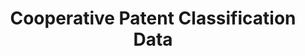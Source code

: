 ---
layout: default
bigquery: https://console.cloud.google.com/bigquery?p=patents-public-data&d=cpc&page=dataset
citation: '“Cooperative Patent Classification” by the EPO and USPTO, for public use. '
contributors: EPO, USPTO
cost: None
description: Cooperative Patent Classification Data contains the scheme and definitions
  of the Cooperative Patent Classification system for classifying patent documents.
  The CPC is the result of a partnership between the EPO and the USPTO in their joint
  effort to develop a common, internationally compatible classification system for
  technical documents, in particular patent publications, which will be used by both
  offices in the patent granting process
documentation: https://www.cooperativepatentclassification.org/cpcSchemeAndDefinitions
last_edit: 04/10/2022, 16:35:39
location: https://www.cooperativepatentclassification.org/index
maintained_by: USPTO, EPO
schema_fields:
- titleFull
- residual_references
- application_references
- dateRevised
- title_part
- childGroups
- glossary
- synonyms
- status
- ipc_concordant
- symbol
- level
- ipcConcordant
- titlePart
- date_revised
- child_groups
- breakdownCode
- breakdown_code
- informativeReferences
- sizeCache
- limiting_references
- notAllocatable
- parents
- title_full
- not_allocatable
- definition
- informative_references
- residualReferences
- children
- additional_only
- limitingReferences
- applicationReferences
shortname: cooperative_patent_classification
tags:
- patents
- science
title: Cooperative Patent Classification Data
uuid: 984374a7-16e9-4b35-9445-458daceb01bf
---